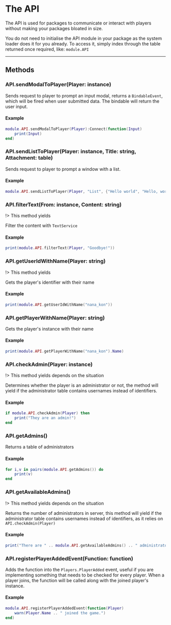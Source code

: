 # The API
The API is used for packages to communicate or interact with players without making your packages bloated in size.

You do not need to initialise the API module in your package as the system loader does it for you already. To access it, simply index through the table returned once required, like: `module.API`

___

## Methods
### API.sendModalToPlayer(Player: instance)
Sends request to player to prompt an input modal, returns a `BindableEvent`, which will be fired when user submitted data. The bindable will return the user input.

#### Example
```lua
module.API.sendModalToPlayer(Player):Connect(function(Input)
	print(Input)
end)
```

### API.sendListToPlayer(Player: instance, Title: string, Attachment: table)
Sends request to player to prompt a window with a list.

#### Example
```lua
module.API.sendListToPlayer(Player, "List", {"Hello world", "Hello, world!"})
```

### API.filterText(From: instance, Content: string)
!> This method yields

Filter the content with `TextService`

#### Example
```lua
print(module.API.filterText(Player, "Goodbye!"))
```

### API.getUserIdWithName(Player: string)
!> This method yields

Gets the player's identifier with their name

#### Example
```lua
print(module.API.getUserIdWithName("nana_kon"))
```

### API.getPlayerWithName(Player: string)
Gets the player's instance with their name

#### Example
```lua
print(module.API.getPlayerWithName("nana_kon").Name)
```

### API.checkAdmin(Player: instance)
!> This method yields depends on the situation

Determines whether the player is an administrator or not, the method will yield if the administrator table contains usernames instead of identifiers.

#### Example
```lua
if module.API.checkAdmin(Player) then
	print("They are an admin!")
end
```

### API.getAdmins()
Returns a table of administrators

#### Example
```lua
for i,v in pairs(module.API.getAdmins()) do
	print(v)
end
```

### API.getAvailableAdmins()
!> This method yields depends on the situation

Returns the number of administrators in server, this method will yield if the administrator table contains usernames instead of identifiers, as it relies on `API.checkAdmin(Player)`

#### Example
```lua
print("There are " .. module.API.getAvailableAdmins() .. " administrators available!")
```

### API.registerPlayerAddedEvent(Function: function)
Adds the function into the `Players.PlayerAdded` event, useful if you are implementing something that needs to be checked for every player. When a player joins, the function will be called along with the joined player's instance.

#### Example
```lua
module.API.registerPlayerAddedEvent(function(Player)
	warn(Player.Name .. " joined the game.")
end)
```
